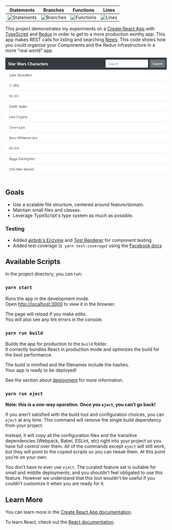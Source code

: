 | Statements | Branches | Functions | Lines |
| -----------|----------|-----------|-------|
| ![Statements](#statements# "Make me better!") | ![Branches](#branches# "Make me better!") | ![Functions](#functions# "Make me better!") | ![Lines](#lines# "Make me better!") |


This project demonstrates my experiments on a [Create React App](https://github.com/facebook/create-react-app) with [TypeScript](https://www.typescriptlang.org/) and [Redux](https://redux.js.org/) in order to get to a more production worthy app. This app makes REST calls for listing and searching [News](https://newsapi.org/). This code shows how you could organize your Components and the Redux infrastructure in a more "real world" app.

![](demo.gif)

## Goals

- Use a scalable file structure, centered around feature/domain.
- Maintain small files and classes.
- Leverage TypeScript's type system as much as possible.

### Testing

- Added [airbnb's Enzyme](https://github.com/airbnb/enzyme) and [Test Renderer](https://en.reactjs.org/docs/test-renderer.html) for component testing
- Added test coverage (`$ yarn test:coverage`) using the [Facebook docs](https://facebook.github.io/create-react-app/docs/running-tests)

## Available Scripts

In the project directory, you can run:

### `yarn start`

Runs the app in the development mode.<br>
Open [http://localhost:3000](http://localhost:3000) to view it in the browser.

The page will reload if you make edits.<br>
You will also see any lint errors in the console.

### `yarn run build`

Builds the app for production to the `build` folder.<br>
It correctly bundles React in production mode and optimizes the build for the best performance.

The build is minified and the filenames include the hashes.<br>
Your app is ready to be deployed!

See the section about [deployment](https://facebook.github.io/create-react-app/docs/deployment) for more information.

### `yarn run eject`

**Note: this is a one-way operation. Once you `eject`, you can’t go back!**

If you aren’t satisfied with the build tool and configuration choices, you can `eject` at any time. This command will remove the single build dependency from your project.

Instead, it will copy all the configuration files and the transitive dependencies (Webpack, Babel, ESLint, etc) right into your project so you have full control over them. All of the commands except `eject` will still work, but they will point to the copied scripts so you can tweak them. At this point you’re on your own.

You don’t have to ever use `eject`. The curated feature set is suitable for small and middle deployments, and you shouldn’t feel obligated to use this feature. However we understand that this tool wouldn’t be useful if you couldn’t customize it when you are ready for it.

## Learn More

You can learn more in the [Create React App documentation](https://facebook.github.io/create-react-app/docs/getting-started).

To learn React, check out the [React documentation](https://reactjs.org/).
